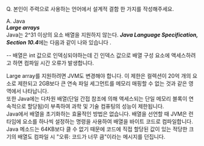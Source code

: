 
Q. 본인이 주력으로 사용하는 언어에서 설계적 결함 한 가지를 작성해주세요.     
    
A. Java    
***Large arrays***    
Java는 2^31 이상의 요소 배열을 지원하지 않는다. 
***Java Language Specification, Section 10.4***에는 다음과 같이 나와 있습니다 .     
     
-- 배열은 int 값으로 인덱싱되야하는데 긴 인덱스 값으로 배열 구성 요소에 액세스하려고 하면 컴파일 시간 오류가 발생합니다.       
    
Large array를 지원하려면 JVM도 변경해야 합니다. 
이 제한은 컬렉션이 20억 개의 요소로 제한되고 2GB보다 큰 연속 파일 세그먼트를 메모리 매핑할 수 없는 것과 같은 영역에서 나타납니다.    
또한 Java에는 다차원 배열(단일 간접 참조에 의해 액세스되는 단일 메모리 블록이 연속적으로 할당됨)이 부족하여 과학 및 기술 컴퓨팅의 성능이 제한됩니다.    
Java에서 배열을 초기화하는 효율적인 방법은 없습니다. 배열을 선언할 때 JVM은 런타임에 요소를 하나씩 설정하는 명령을 사용하여 배열을 바이트 코드로 컴파일합니다.    
Java 메소드는 64KB보다 클 수 없기 때문에 코드에 직접 할당된 값이 있는 적당한 크기의 배열도 컴파일 시 "오류: 코드가 너무 큼"이라는 메시지를 던집니다.    
 
